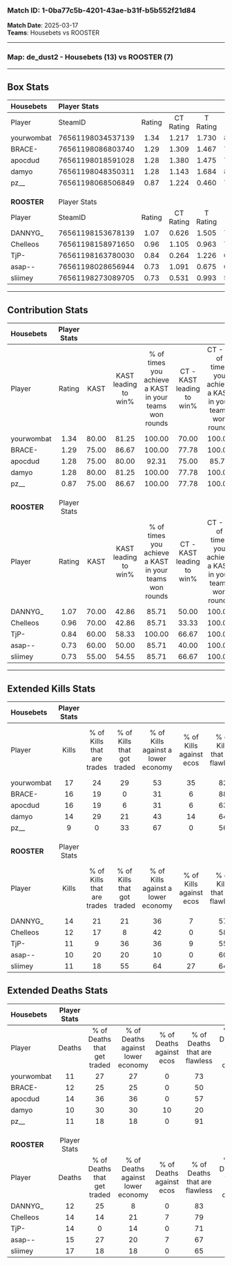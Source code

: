 ### Match ID: 1-0ba77c5b-4201-43ae-b31f-b5b552f21d84  
**Match Date**: 2025-03-17  
**Teams**: Housebets vs ROOSTER  

---  

### **Map**: de_dust2 - Housebets (13) vs ROOSTER (7)  
---  

## Box Stats  

| **Housebets** | Player Stats      |        |           |          |       |       |       |         |        |      |     |
| :- | :- | :-: | :-: | :-: | :-: | :-: | :-: | :-: | :-: | :-: | :-: |
| Player        | SteamID           | Rating | CT Rating | T Rating | KAST  |  ADR  | Kills | Assists | Deaths | K/D  | HS% |
| yourwombat    | 76561198034537139 |  1.34  |   1.217   |  1.730   | 80.00 | 76.8  |  17   |    2    |   11   | 1.55 | 47  |
| BRACE-        | 76561198086803740 |  1.29  |   1.309   |  1.467   | 75.00 | 91.1  |  16   |    4    |   12   | 1.33 | 43  |
| apocdud       | 76561198018591028 |  1.28  |   1.380   |  1.475   | 75.00 | 100.8 |  16   |    7    |   14   | 1.14 | 56  |
| damyo         | 76561198048350311 |  1.28  |   1.143   |  1.684   | 80.00 | 83.7  |  14   |    5    |   10   | 1.40 | 42  |
| pz__          | 76561198068506849 |  0.87  |   1.224   |  0.460   | 75.00 | 42.3  |   9   |    5    |   11   | 0.82 | 33  |
|               |                   |        |           |          |       |       |       |         |        |      |     |
|               |                   |        |           |          |       |       |       |         |        |      |     |
|               |                   |        |           |          |       |       |       |         |        |      |     |
| **ROOSTER**   | Player Stats      |        |           |          |       |       |       |         |        |      |     |
| Player        | SteamID           | Rating | CT Rating | T Rating | KAST  |  ADR  | Kills | Assists | Deaths | K/D  | HS% |
| DANNYG_       | 76561198153678139 |  1.07  |   0.626   |  1.505   | 70.00 | 65.9  |  14   |    1    |   12   | 1.17 | 28  |
| Chelleos      | 76561198158971650 |  0.96  |   1.105   |  0.963   | 70.00 | 65.1  |  12   |    6    |   14   | 0.86 | 41  |
| TjP-          | 76561198163780030 |  0.84  |   0.264   |  1.226   | 60.00 | 68.0  |  11   |    4    |   14   | 0.79 | 81  |
| asap--        | 76561198028656944 |  0.73  |   1.091   |  0.675   | 60.00 | 55.6  |  10   |    5    |   15   | 0.67 | 70  |
| sliimey       | 76561198273089705 |  0.73  |   0.531   |  0.993   | 55.00 | 71.3  |  11   |    3    |   17   | 0.65 | 36  |
---  

## Contribution Stats  

| **Housebets** | Player Stats |       |                      |                                                        |                           |                                                             |                          |                                                            |
| :- | :-: | :-: | :-: | :-: | :-: | :-: | :-: | :-: |
| Player        |    Rating    | KAST  | KAST leading to win% | % of times you achieve a KAST in your teams won rounds | CT - KAST leading to win% | CT - % of times you achieve a KAST in your teams won rounds | T - KAST leading to win% | T - % of times you achieve a KAST in your teams won rounds |
| yourwombat    |     1.34     | 80.00 |        81.25         |                         100.00                         |           70.00           |                           100.00                            |          100.00          |                           100.00                           |
| BRACE-        |     1.29     | 75.00 |        86.67         |                         100.00                         |           77.78           |                           100.00                            |          100.00          |                           100.00                           |
| apocdud       |     1.28     | 75.00 |        80.00         |                         92.31                          |           75.00           |                            85.71                            |          85.71           |                           100.00                           |
| damyo         |     1.28     | 80.00 |        81.25         |                         100.00                         |           77.78           |                           100.00                            |          85.71           |                           100.00                           |
| pz__          |     0.87     | 75.00 |        86.67         |                         100.00                         |           77.78           |                           100.00                            |          100.00          |                           100.00                           |
|               |              |       |                      |                                                        |                           |                                                             |                          |                                                            |
|               |              |       |                      |                                                        |                           |                                                             |                          |                                                            |
|               |              |       |                      |                                                        |                           |                                                             |                          |                                                            |
| **ROOSTER**   | Player Stats |       |                      |                                                        |                           |                                                             |                          |                                                            |
| Player        |    Rating    | KAST  | KAST leading to win% | % of times you achieve a KAST in your teams won rounds | CT - KAST leading to win% | CT - % of times you achieve a KAST in your teams won rounds | T - KAST leading to win% | T - % of times you achieve a KAST in your teams won rounds |
| DANNYG_       |     1.07     | 70.00 |        42.86         |                         85.71                          |           50.00           |                           100.00                            |          40.00           |                           80.00                            |
| Chelleos      |     0.96     | 70.00 |        42.86         |                         85.71                          |           33.33           |                           100.00                            |          50.00           |                           80.00                            |
| TjP-          |     0.84     | 60.00 |        58.33         |                         100.00                         |           66.67           |                           100.00                            |          55.56           |                           100.00                           |
| asap--        |     0.73     | 60.00 |        50.00         |                         85.71                          |           40.00           |                           100.00                            |          57.14           |                           80.00                            |
| sliimey       |     0.73     | 55.00 |        54.55         |                         85.71                          |           66.67           |                           100.00                            |          50.00           |                           80.00                            |
---  

## Extended Kills Stats  

| **Housebets** | Player Stats |                            |                            |                                    |                         |                              |                                 |                                       |                    |           |
| :- | :-: | :-: | :-: | :-: | :-: | :-: | :-: | :-: | :-: | :-: |
| Player        |    Kills     | % of Kills that are trades | % of Kills that got traded | % of Kills against a lower economy | % of Kills against ecos | % of Kills that are flawless | % of Kills that are close duels | % of Kills that are assisted by flash | Pistol Round Kills | AWP Kills |
| yourwombat    |      17      |             24             |             29             |                 53                 |           35            |              82              |                6                |                   0                   |         0          |     2     |
| BRACE-        |      16      |             19             |             0              |                 31                 |            6            |              88              |                0                |                   6                   |         0          |     0     |
| apocdud       |      16      |             19             |             6              |                 31                 |            6            |              63              |                6                |                   6                   |         1          |     2     |
| damyo         |      14      |             29             |             21             |                 43                 |           14            |              64              |                0                |                  14                   |         4          |     1     |
| pz__          |      9       |             0              |             33             |                 67                 |            0            |              56              |                0                |                  11                   |         5          |     0     |
|               |              |                            |                            |                                    |                         |                              |                                 |                                       |                    |           |
|               |              |                            |                            |                                    |                         |                              |                                 |                                       |                    |           |
|               |              |                            |                            |                                    |                         |                              |                                 |                                       |                    |           |
| **ROOSTER**   | Player Stats |                            |                            |                                    |                         |                              |                                 |                                       |                    |           |
| Player        |    Kills     | % of Kills that are trades | % of Kills that got traded | % of Kills against a lower economy | % of Kills against ecos | % of Kills that are flawless | % of Kills that are close duels | % of Kills that are assisted by flash | Pistol Round Kills | AWP Kills |
| DANNYG_       |      14      |             21             |             21             |                 36                 |            7            |              57              |                7                |                  14                   |         5          |     0     |
| Chelleos      |      12      |             17             |             8              |                 42                 |            0            |              58              |                0                |                   0                   |         3          |     3     |
| TjP-          |      11      |             9              |             36             |                 36                 |            9            |              55              |                0                |                   0                   |         0          |     2     |
| asap--        |      10      |             20             |             20             |                 10                 |            0            |              60              |               10                |                   0                   |         0          |     2     |
| sliimey       |      11      |             18             |             55             |                 64                 |           27            |              64              |                9                |                  18                   |         0          |     1     |
## Extended Deaths Stats  

| **Housebets** | Player Stats |                             |                                   |                          |                               |                            |                           |               |
| :- | :-: | :-: | :-: | :-: | :-: | :-: | :-: | :-: |
| Player        |    Deaths    | % of Deaths that get traded | % of Deaths against lower economy | % of Deaths against ecos | % of Deaths that are flawless | % of Deaths that are close | % of Deaths while blinded | Deaths to AWP |
| yourwombat    |      11      |             27              |                27                 |            0             |              73               |             0              |            18             |       1       |
| BRACE-        |      12      |             25              |                25                 |            0             |              50               |             0              |             0             |       1       |
| apocdud       |      14      |             36              |                36                 |            0             |              57               |             14             |             7             |       3       |
| damyo         |      10      |             30              |                30                 |            10            |              20               |             10             |             0             |       1       |
| pz__          |      11      |             18              |                18                 |            0             |              91               |             0              |             9             |       2       |
|               |              |                             |                                   |                          |                               |                            |                           |               |
|               |              |                             |                                   |                          |                               |                            |                           |               |
|               |              |                             |                                   |                          |                               |                            |                           |               |
| **ROOSTER**   | Player Stats |                             |                                   |                          |                               |                            |                           |               |
| Player        |    Deaths    | % of Deaths that get traded | % of Deaths against lower economy | % of Deaths against ecos | % of Deaths that are flawless | % of Deaths that are close | % of Deaths while blinded | Deaths to AWP |
| DANNYG_       |      12      |             25              |                 8                 |            0             |              83               |             0              |             8             |       2       |
| Chelleos      |      14      |             14              |                21                 |            7             |              79               |             0              |             7             |       2       |
| TjP-          |      14      |              0              |                14                 |            0             |              71               |             0              |             0             |       2       |
| asap--        |      15      |             27              |                20                 |            7             |              67               |             0              |            13             |       3       |
| sliimey       |      17      |             18              |                18                 |            0             |              65               |             12             |             6             |       1       |
